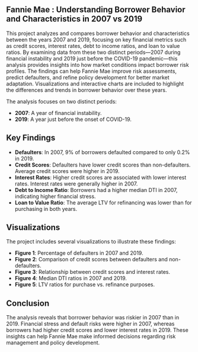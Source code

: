 ## Fannie Mae : Understanding Borrower Behavior and Characteristics in 2007 vs 2019


This project analyzes and compares borrower behavior and characteristics between the years 2007 and 2019, focusing on key financial metrics such as credit scores, interest rates, debt to income ratios, and loan to value ratios. By examining data from these two distinct periods—2007 during financial instability and 2019 just before the COVID-19 pandemic—this analysis provides insights into how market conditions impact borrower risk profiles. The findings can help Fannie Mae improve risk assessments, predict defaulters, and refine policy development for better market adaptation. Visualizations and interactive charts are included to highlight the differences and trends in borrower behavior over these years.

The analysis focuses on two distinct periods:
- **2007**: A year of financial instability.
- **2019**: A year just before the onset of COVID-19.


## Key Findings

- **Defaulters**: In 2007, 9% of borrowers defaulted compared to only 0.2% in 2019.
- **Credit Scores**: Defaulters have lower credit scores than non-defaulters. Average credit scores were higher in 2019.
- **Interest Rates**: Higher credit scores are associated with lower interest rates. Interest rates were generally higher in 2007.
- **Debt to Income Ratio**: Borrowers had a higher median DTI in 2007, indicating higher financial stress.
- **Loan to Value Ratio**: The average LTV for refinancing was lower than for purchasing in both years.


## Visualizations

The project includes several visualizations to illustrate these findings:
- **Figure 1**: Percentage of defaulters in 2007 and 2019.
- **Figure 2**: Comparison of credit scores between defaulters and non-defaulters.
- **Figure 3**: Relationship between credit scores and interest rates.
- **Figure 4**: Median DTI ratios in 2007 and 2019.
- **Figure 5**: LTV ratios for purchase vs. refinance purposes.

## Conclusion

The analysis reveals that borrower behavior was riskier in 2007 than in 2019. Financial stress and default risks were higher in 2007, whereas borrowers had higher credit scores and lower interest rates in 2019. These insights can help Fannie Mae make informed decisions regarding risk management and policy development.
